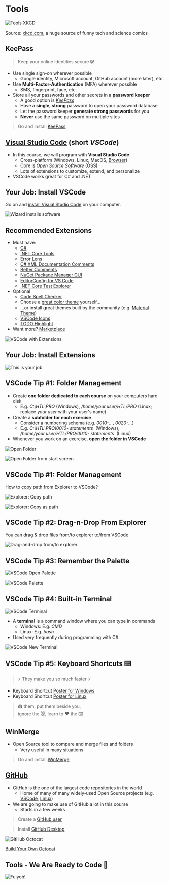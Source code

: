 # Tools

![Tools XKCD](https://imgs.xkcd.com/comics/tools.png)

Source: [xkcd.com](https://xkcd.com/), a huge source of funny tech and science comics


## KeePass

> Keep your online identities secure 🔒!

* Use <!-- .element: class="fragment" --> single sign-on wherever possible
  * Google identity, Microsoft account, GitHub account (more later), etc.
* Use <!-- .element: class="fragment" --> **Multi-Factor-Authentication** (MFA) wherever possible
  * SMS, fingerprint, face, etc.
* Store <!-- .element: class="fragment" --> all your passwords and other secrets in a **password keeper**
  * A good option is [*KeePass*](https://keepass.info/)
  * Have a **single, strong** password to open your password database
  * Let the password keeper **generate strong passwords** for you
  * **Never** use the same password on multiple sites

> Go and install [KeePass](https://keepass.info/)
<!-- .element: class="fragment" -->


## [Visual Studio Code](https://code.visualstudio.com) (short *VSCode*)

* In <!-- .element: class="fragment" --> this course, we will program with **Visual Studio Code**
  * Cross-platform (Windows, Linux, MacOS, [Browser](https://vscode.dev/))
  * Core is *Open Source Software* (OSS)
  * Lots of extensions to customize, extend, and personalize
* VSCode <!-- .element: class="fragment" --> works great for C# and .NET


## Your Job: Install VSCode

Go on and [install Visual Studio Code](https://code.visualstudio.com/docs/setup/setup-overview) on your computer.

![Wizard installs software](https://pbs.twimg.com/media/DNJ2KVUUIAAgkld?format=jpg&name=small) <!-- .element height="40%" width="40%" -->


## Recommended Extensions

<div class="container" data-markdown><div class="col" data-markdown>

* Must <!-- .element: class="fragment" --> have:
  * [C#](https://marketplace.visualstudio.com/items?itemName=ms-dotnettools.csharp)
  * [.NET Core Tools](https://marketplace.visualstudio.com/items?itemName=formulahendry.dotnet)
  * [Error Lens](https://marketplace.visualstudio.com/items?itemName=usernamehw.errorlens)
  * [C# XML Documentation Comments](https://marketplace.visualstudio.com/items?itemName=k--kato.docomment)
  * [Better Comments](https://marketplace.visualstudio.com/items?itemName=aaron-bond.better-comments)
  * [NuGet Package Manager GUI](https://marketplace.visualstudio.com/items?itemName=aliasadidev.nugetpackagemanagergui)
  * [EditorConfig for VS Code](https://marketplace.visualstudio.com/items?itemName=EditorConfig.EditorConfig)
  * [.NET Core Test Explorer](https://marketplace.visualstudio.com/items?itemName=formulahendry.dotnet-test-explorer)
* Optional <!-- .element: class="fragment" -->
  * [Code Spell Checker](https://marketplace.visualstudio.com/items?itemName=streetsidesoftware.code-spell-checker)
  * Choose a [great color theme](https://medium.com/quick-code/the-best-vs-code-themes-2022-9e9b648c4596) yourself...
  * ...or install great themes built by the community (e.g. [Material Theme](https://material-theme.site/))
  * [VSCode Icons](https://marketplace.visualstudio.com/items?itemName=vscode-icons-team.vscode-icons)
  * [TODO Highlight](https://marketplace.visualstudio.com/items?itemName=wayou.vscode-todo-highlight)
* Want <!-- .element: class="fragment" --> more? [Marketplace](https://marketplace.visualstudio.com/vscode)

</div><div class="col" data-markdown>

![VSCode with Extensions](https://dev-to-uploads.s3.amazonaws.com/uploads/articles/368q8h7a4buke0oaovz5.png)

</div></div>


## Your Job: Install Extensions

![This is your job](https://media.giphy.com/media/Obnxeh737Umpa/giphy.gif)


## VSCode Tip #1: Folder Management

* Create <!-- .element: class="fragment" --> **one folder dedicated to each course** on your computers hard disk
  * E.g. *C:\HTL\PRO* (Windows), */home/your.user/HTL/PRO* (Linux; replace *your.user* with your user's name)
* Create <!-- .element: class="fragment" --> a **subfolder for each exercise**
  * Consider a numbering schema (e.g. *0010-...*, *0020-...*)
  * E.g. *C:\HTL\PRO\0010-<span translate="no">&nbsp;statements&nbsp;</span>* (Windows), */home/your.user/HTL/PRO/0010-<span translate="no">&nbsp;statements&nbsp;</span>* (Linux)
* Whenever <!-- .element: class="fragment" --> you work on an exercise, **open the folder in VSCode**

<div class="container" data-markdown><div class="col" data-markdown>

![Open Folder](images/vscode-open-folder.png) <!-- .element height="75%" width="75%" -->
<!-- .element: class="fragment" -->

</div><div class="col" data-markdown>

![Open Folder from start screen](images/vscode-open-folder-startscreen.png) <!-- .element height="75%" width="75%" -->
<!-- .element: class="fragment" -->

</div></div>


## VSCode Tip #1: Folder Management

How to copy path from Explorer to VSCode?

<div class="container" data-markdown><div class="col" data-markdown>

![Explorer: Copy path](images/explorer-copy-path.gif)
<!-- .element: class="fragment" -->

</div><div class="col" data-markdown>

![Explorer: Copy as path](images/explorer-copy-as-path.png) <!-- .element height="60%" width="60%" -->
<!-- .element: class="fragment" -->

</div></div>


## VSCode Tip #2: Drag-n-Drop From Explorer

You can drag & drop files from/to explorer to/from VSCode

![Drag-and-drop from/to explorer](images/vscode-drag-drop-explorer.gif)


## VSCode Tip #3: Remember the Palette

![VSCode Open Palette](images/vscode-open-palette.png)

![VSCode Palette](images/vscode-palette.gif)
<!-- .element: class="fragment" -->


## VSCode Tip #4: Built-in Terminal

<div class="container" data-markdown><div class="col" data-markdown>

![VSCode Terminal](images/vscode-terminal.png)
<!-- .element: class="fragment" -->

* A <!-- .element: class="fragment" --> **terminal** is a command window where you can type in commands
  * Windows: E.g. *CMD*
  * Linux: E.g. *bash*
* Used <!-- .element: class="fragment" --> very frequently during programming with C#

</div><div class="col" data-markdown>

![VSCode New Terminal](images/vscode-new-terminal.gif)
<!-- .element: class="fragment" -->

</div></div>


## VSCode Tip #5: Keyboard Shortcuts ⌨️

> ⚡ They make you so much faster ⚡
<!-- .element: class="fragment" -->

* Keyboard <!-- .element: class="fragment" --> Shortcut [Poster for Windows](https://code.visualstudio.com/shortcuts/keyboard-shortcuts-windows.pdf)
* Keyboard <!-- .element: class="fragment" --> Shortcut [Poster for Linux](https://code.visualstudio.com/shortcuts/keyboard-shortcuts-Linux.pdf)

> 🖨️ them, put them beside you,<br/>ignore the 🐭, learn to ❤️ the ⌨️
<!-- .element: class="fragment" -->


## WinMerge

* Open Source tool to compare and merge files and folders
  * Very useful in many situations

> Go and install [WinMerge](https://winmerge.org/?lang=en)


## [GitHub](https://github.com)

<div class="container" data-markdown><div class="col" data-markdown>

* GitHub <!-- .element: class="fragment" --> is the one of the largest code repositories in the world
  * Home of many of many widely-used Open Source projects (e.g. [VSCode](https://github.com/microsoft/vscode), [Linux](https://github.com/torvalds/linux))
* We <!-- .element: class="fragment" --> are going to make use of GitHub a lot in this course
  * Starts in a few weeks

> Create a [GitHub user](https://github.com/signup)
<!-- .element: class="fragment" -->

> Install [GitHub Desktop](https://desktop.github.com/)
<!-- .element: class="fragment" -->

</div><div class="col" data-markdown>

![GitHub Octocat](images/octocat.png)

[Build Your Own Octocat](https://myoctocat.com/build-your-octocat/)

</div></div>


## Tools - We Are Ready to Code 🤩

![Fuiyoh!](https://c.tenor.com/89eNuq5ziYcAAAAC/fuiyoh-uncleroger.gif) <!-- .element height="50%" width="50%" -->
